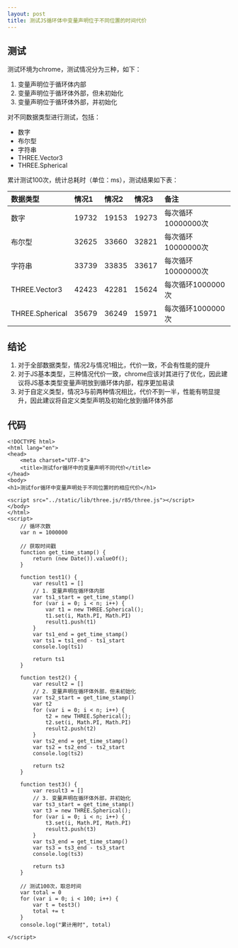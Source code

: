 ```yaml
---
layout: post
title: 测试JS循环体中变量声明位于不同位置的时间代价
---
```


## 测试

测试环境为chrome，测试情况分为三种，如下：

1. 变量声明位于循环体内部
2. 变量声明位于循环体外部，但未初始化
3. 变量声明位于循环体外部，并初始化

对不同数据类型进行测试，包括：

* 数字
* 布尔型
* 字符串
* THREE.Vector3
* THREE.Spherical

累计测试100次，统计总耗时（单位：ms），测试结果如下表：

| 数据类型         | 情况1  | 情况2  | 情况3  | 备注               |
|:----------------|:------|:------|:------|:------------------|
| 数字             | 19732 | 19153 | 19273 | 每次循环10000000次 |
| 布尔型           | 32625 | 33660 | 32821 | 每次循环10000000次 |
| 字符串           | 33739 | 33835 | 33617 | 每次循环10000000次 |
| THREE.Vector3   | 42423 | 42281 | 15624 | 每次循环1000000次  |
| THREE.Spherical | 35679 | 36249 | 15971 | 每次循环1000000次  |

## 结论

1. 对于全部数据类型，情况2与情况1相比，代价一致，不会有性能的提升
2. 对于JS基本类型，三种情况代价一致，chrome应该对其进行了优化，因此建议将JS基本类型变量声明放到循环体内部，程序更加易读
3. 对于自定义类型，情况3与前两种情况相比，代价不到一半，性能有明显提升，因此建议将自定义类型声明及初始化放到循环体外部

## 代码

```
<!DOCTYPE html>
<html lang="en">
<head>
    <meta charset="UTF-8">
    <title>测试for循环中的变量声明不同代价</title>
</head>
<body>
<h1>测试for循环中变量声明处于不同位置时的相应代价</h1>

<script src="../static/lib/three.js/r85/three.js"></script>
</body>
</html>
<script>
    // 循环次数
    var n = 1000000

    // 获取时间戳
    function get_time_stamp() {
        return (new Date()).valueOf();
    }

    function test1() {
        var result1 = []
        // 1. 变量声明在循环体内部
        var ts1_start = get_time_stamp()
        for (var i = 0; i < n; i++) {
            var t1 = new THREE.Spherical();
            t1.set(i, Math.PI, Math.PI)
            result1.push(t1)
        }
        var ts1_end = get_time_stamp()
        var ts1 = ts1_end - ts1_start
        console.log(ts1)

        return ts1
    }

    function test2() {
        var result2 = []
        // 2. 变量声明在循环体外部，但未初始化
        var ts2_start = get_time_stamp()
        var t2
        for (var i = 0; i < n; i++) {
            t2 = new THREE.Spherical();
            t2.set(i, Math.PI, Math.PI)
            result2.push(t2)
        }
        var ts2_end = get_time_stamp()
        var ts2 = ts2_end - ts2_start
        console.log(ts2)

        return ts2
    }

    function test3() {
        var result3 = []
        // 3. 变量声明在循环体外部，并初始化
        var ts3_start = get_time_stamp()
        var t3 = new THREE.Spherical();
        for (var i = 0; i < n; i++) {
            t3.set(i, Math.PI, Math.PI)
            result3.push(t3)
        }
        var ts3_end = get_time_stamp()
        var ts3 = ts3_end - ts3_start
        console.log(ts3)

        return ts3
    }

    // 测试100次，取总时间
    var total = 0
    for (var i = 0; i < 100; i++) {
        var t = test3()
        total += t
    }
    console.log("累计用时", total)

</script>
```

